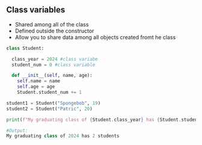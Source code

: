 ## Class variables
- Shared among all of the class  
- Defined outside the constructor  
- Allow you to share data among all objects created fromt he class

```python
class Student:

  class_year = 2024 #class variabe
  student_num = 0 #class variable

  def __init__(self, name, age):
    self.name = name
    self.age = age
    Student.student_num += 1

student1 = Student("Spongebob", 19)
student2 = Student("Patric", 20)

print(f"My graduating class of {Student.class_year} has {Student.student_num} students")

#Output:
My graduating class of 2024 has 2 students
